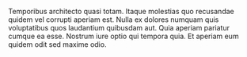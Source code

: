 Temporibus architecto quasi totam. Itaque molestias quo recusandae quidem vel corrupti aperiam est. Nulla ex dolores numquam quis voluptatibus quos laudantium quibusdam aut. Quia aperiam pariatur cumque ea esse. Nostrum iure optio qui tempora quia. Et aperiam eum quidem odit sed maxime odio.